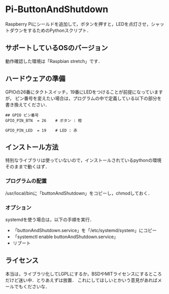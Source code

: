 # Pi-ButtonAndShutdown

Raspberry Piにシールドを追加して，ボタンを押すと，LEDを点灯させ，シャットダウンをするためのPythonスクリプト．

## サポートしているOSのバージョン
動作確認した環境は「Raspbian stretch」です．

## ハードウェアの準備
GPIOの26番にタクトスイッチ，19番にLEDをつけることが前提になっていますが，
ピン番号を変えたい場合は，プログラムの中で定義している以下の部分を書き換えてください．

```
## GPIO ピン番号
GPIO_PIN_BTN  = 26    # ボタン : 橙

GPIO_PIN_LED  = 19    # LED : 赤
```

## インストール方法
特別なライブラリは使っていないので，インストールされているpythonの環境そのままで動くはず．

### プログラムの配置
/usr/local/binに「buttonAndShutdown」をコピーし，chmodしておく．

### オプション
systemdを使う場合は，以下の手順を実行．

* 「buttonAndShutdown.service」を「/etc/systemd/system」にコピー
* 「systemctl enable buttonAndShutdown.service」
* リブート

## ライセンス
本当は，ライブラリ化してLGPLにするか，BSDやMITライセンスにするところだけど迷い中．とりあえずは放置．
これにしてほしいとかいう意見があればメールでもくださいな．
